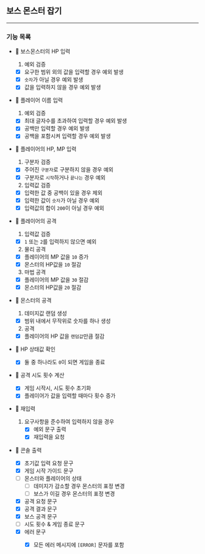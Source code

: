 ## 보스 몬스터 잡기

---

### 기능 목록

- 🔽 보스몬스터의 HP 입력
    1. 예외 검증

    - [x] 요구한 범위 외의 값을 입력할 경우 예외 발생
    - [x] `숫자`가 아닐 경우 예외 발생
    - [x] 값을 입력하지 않을 경우 예외 발생

- 🔽 플레이어 이름 입력
    1. 예외 검증

    - [x] 최대 글자수를 초과하여 입력할 경우 예외 발생
    - [x] 공백만 입력할 경우 예외 발생
    - [x] 공백을 포함시켜 입력할 경우 예외 발생

- 🔽 플레이어의 HP, MP 입력
    1. 구분자 검증

    - [x] 주어진 `구분자`로 구분하지 않을 경우 예외
    - [x] 구분자로 `시작`하거나 `끝나는` 경우 예외

    2. 입력값 검증

    - [x] 입력한 값 중 공백이 있을 경우 제외
    - [x] 입력한 값이 `숫자`가 아닐 경우 예외
    - [x] 입력값의 합이 `200`이 아닐 경우 예외

- 🔽 플레이어의 공격
    1. 입력값 검증

    - [x] `1` 또는 `2`를 입력하지 않으면 예외

    2. 물리 공격

    - [x] 플레이어의 MP 값을 `10` 증가
    - [x] 몬스터의 HP값을 `10` 절감

    3. 마법 공격

    - [x] 플레이어의 MP 값을 `30` 절감
    - [x] 몬스터의 HP값을 `20` 절감

- 🔽 몬스터의 공격
    1. 데미지값 랜덤 생성

    - [x] 범위 내에서 무작위로 숫자를 하나 생성

    2. 공격

    - [x] 플레이어의 HP 값을 `랜덤값`만큼 절감

- 🔽 HP 상태값 확인
    - [x] 둘 중 하나라도 `0`이 되면 게임을 종료

- 🔽 공격 시도 횟수 계산
    - [x] 게임 시작시, 시도 횟수 초기화
    - [x] 플레이어가 값을 입력할 때마다 횟수 증가

- 🔽 재입력
    1. 요구사항을 준수하여 입력하지 않을 경우
        - [x] 예외 문구 출력
        - [x] 재입력을 요청

- 🔽 콘솔 출력
    - [x] 초기값 입력 요청 문구
    - [x] 게임 시작 가이드 문구
    - [ ] 몬스터와 플레이어의 상태
        - [ ] 데미지가 감소할 경우 몬스터의 표정 변경
        - [ ] 보스가 이길 경우 몬스터의 표정 변경
    - [x] 공격 요청 문구
    - [x] 공격 결과 문구
    - [x] 보스 공격 문구
    - [ ] 시도 횟수 & 게임 종료 문구
    - [x] 에러 문구
        - [x] 모든 에러 메시지에 `[ERROR]` 문자를 포함
 